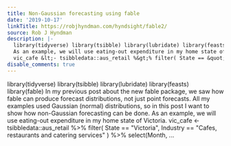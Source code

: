 ```yaml
---
title: Non-Gaussian forecasting using fable
date: '2019-10-17'
linkTitle: https://robjhyndman.com/hyndsight/fable2/
source: Rob J Hyndman
description: |-
  library(tidyverse) library(tsibble) library(lubridate) library(feasts) library(fable) In my previous post about the new fable package, we saw how fable can produce forecast distributions, not just point forecasts. All my examples used Gaussian (normal) distributions, so in this post I want to show how non-Gaussian forecasting can be done.
  As an example, we will use eating-out expenditure in my home state of Victoria.
  vic_cafe &lt;- tsibbledata::aus_retail %&gt;% filter( State == &quot;Victoria&quot;, Industry == &quot;Cafes, restaurants and catering services&quot; ) %&gt;% select(Month, ...
disable_comments: true
---
```

library(tidyverse) library(tsibble) library(lubridate) library(feasts) library(fable) In my previous post about the new fable package, we saw how fable can produce forecast distributions, not just point forecasts. All my examples used Gaussian (normal) distributions, so in this post I want to show how non-Gaussian forecasting can be done.
As an example, we will use eating-out expenditure in my home state of Victoria.
vic_cafe &lt;- tsibbledata::aus_retail %&gt;% filter( State == &quot;Victoria&quot;, Industry == &quot;Cafes, restaurants and catering services&quot; ) %&gt;% select(Month, ...